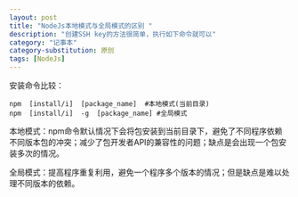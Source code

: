 ```yaml
---
layout: post
title: "NodeJs本地模式与全局模式的区别 "
description: "创建SSH key的方法很简单，执行如下命令就可以"
category: "记事本"
category-substitution: 原创
tags: [NodeJs]
---
```


安装命令比较：

    npm  [install/i]  [package_name]  #本地模式(当前目录)
    npm  [install/i]  -g  [package_name] #全局模式

本地模式：npm命令默认情况下会将包安装到当前目录下，避免了不同程序依赖不同版本包的冲突；减少了包开发者API的兼容性的问题；缺点是会出现一个包安装多次的情况。

全局模式：提高程序重复利用，避免一个程序多个版本的情况；但是缺点是难以处理不同版本的依赖。